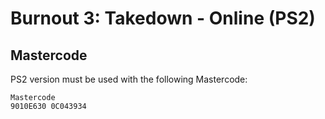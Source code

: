 # Burnout 3: Takedown - Online (PS2)

## Mastercode

PS2 version must be used with the following Mastercode:

```
Mastercode
9010E630 0C043934
```
